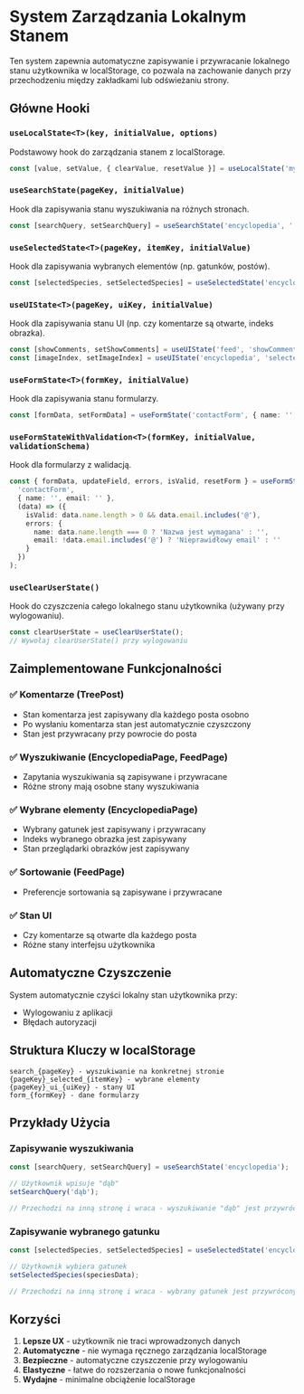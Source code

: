 # System Zarządzania Lokalnym Stanem

Ten system zapewnia automatyczne zapisywanie i przywracanie lokalnego stanu użytkownika w localStorage, co pozwala na zachowanie danych przy przechodzeniu między zakładkami lub odświeżaniu strony.

## Główne Hooki

### `useLocalState<T>(key, initialValue, options)`
Podstawowy hook do zarządzania stanem z localStorage.

```typescript
const [value, setValue, { clearValue, resetValue }] = useLocalState('myKey', 'initialValue');
```


### `useSearchState(pageKey, initialValue)`
Hook dla zapisywania stanu wyszukiwania na różnych stronach.

```typescript
const [searchQuery, setSearchQuery] = useSearchState('encyclopedia', '');
```

### `useSelectedState<T>(pageKey, itemKey, initialValue)`
Hook dla zapisywania wybranych elementów (np. gatunków, postów).

```typescript
const [selectedSpecies, setSelectedSpecies] = useSelectedState('encyclopedia', 'species', null);
```

### `useUIState<T>(pageKey, uiKey, initialValue)`
Hook dla zapisywania stanu UI (np. czy komentarze są otwarte, indeks obrazka).

```typescript
const [showComments, setShowComments] = useUIState('feed', 'showComments_post123', false);
const [imageIndex, setImageIndex] = useUIState('encyclopedia', 'selectedImageIndex', 0);
```

### `useFormState<T>(formKey, initialValue)`
Hook dla zapisywania stanu formularzy.

```typescript
const [formData, setFormData] = useFormState('contactForm', { name: '', email: '' });
```

### `useFormStateWithValidation<T>(formKey, initialValue, validationSchema)`
Hook dla formularzy z walidacją.

```typescript
const { formData, updateField, errors, isValid, resetForm } = useFormStateWithValidation(
  'contactForm',
  { name: '', email: '' },
  (data) => ({
    isValid: data.name.length > 0 && data.email.includes('@'),
    errors: {
      name: data.name.length === 0 ? 'Nazwa jest wymagana' : '',
      email: !data.email.includes('@') ? 'Nieprawidłowy email' : ''
    }
  })
);
```

### `useClearUserState()`
Hook do czyszczenia całego lokalnego stanu użytkownika (używany przy wylogowaniu).

```typescript
const clearUserState = useClearUserState();
// Wywołaj clearUserState() przy wylogowaniu
```

## Zaimplementowane Funkcjonalności

### ✅ Komentarze (TreePost)
- Stan komentarza jest zapisywany dla każdego posta osobno
- Po wysłaniu komentarza stan jest automatycznie czyszczony
- Stan jest przywracany przy powrocie do posta

### ✅ Wyszukiwanie (EncyclopediaPage, FeedPage)
- Zapytania wyszukiwania są zapisywane i przywracane
- Różne strony mają osobne stany wyszukiwania

### ✅ Wybrane elementy (EncyclopediaPage)
- Wybrany gatunek jest zapisywany i przywracany
- Indeks wybranego obrazka jest zapisywany
- Stan przeglądarki obrazków jest zapisywany

### ✅ Sortowanie (FeedPage)
- Preferencje sortowania są zapisywane i przywracane

### ✅ Stan UI
- Czy komentarze są otwarte dla każdego posta
- Różne stany interfejsu użytkownika

## Automatyczne Czyszczenie

System automatycznie czyści lokalny stan użytkownika przy:
- Wylogowaniu z aplikacji
- Błędach autoryzacji

## Struktura Kluczy w localStorage

```
search_{pageKey} - wyszukiwanie na konkretnej stronie
{pageKey}_selected_{itemKey} - wybrane elementy
{pageKey}_ui_{uiKey} - stany UI
form_{formKey} - dane formularzy
```

## Przykłady Użycia


### Zapisywanie wyszukiwania
```typescript
const [searchQuery, setSearchQuery] = useSearchState('encyclopedia');

// Użytkownik wpisuje "dąb"
setSearchQuery('dąb');

// Przechodzi na inną stronę i wraca - wyszukiwanie "dąb" jest przywrócone
```

### Zapisywanie wybranego gatunku
```typescript
const [selectedSpecies, setSelectedSpecies] = useSelectedState('encyclopedia', 'species');

// Użytkownik wybiera gatunek
setSelectedSpecies(speciesData);

// Przechodzi na inną stronę i wraca - wybrany gatunek jest przywrócony
```

## Korzyści

1. **Lepsze UX** - użytkownik nie traci wprowadzonych danych
2. **Automatyczne** - nie wymaga ręcznego zarządzania localStorage
3. **Bezpieczne** - automatyczne czyszczenie przy wylogowaniu
4. **Elastyczne** - łatwe do rozszerzania o nowe funkcjonalności
5. **Wydajne** - minimalne obciążenie localStorage

